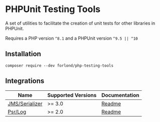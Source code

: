 # PHPUnit Testing Tools

A set of utilities to facilitate the creation of unit tests for other libraries in PHPUnit.

Requires a PHP version `^8.1` and a PHPUnit version `^9.5 || ^10`

## Installation

```
composer require --dev forlond/php-testing-tools
```

## Integrations

| Name                                                       | Supported Versions | Documentation                      |
|------------------------------------------------------------|--------------------|------------------------------------|
| [JMS/Serializer](https://github.com/schmittjoh/serializer) | \>= 3.0            | [Readme](./docs/jms_serializer.md) |
| [Psr/Log](https://github.com/php-fig/log)                  | \>= 2.0            | [Readme](./docs/psr_log.md)        |
